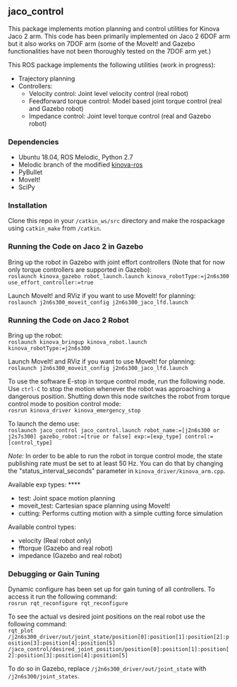 ## jaco_control
This package implements motion planning and control utilities for Kinova Jaco 2 arm. This code has been
primarily implemented on Jaco 2 6DOF arm but it also works on 7DOF arm (some of the MoveIt! and Gazebo
functionalities have not been thoroughly tested on the 7DOF arm yet.)

This ROS package implements the following utilities (work in progress):
* Trajectory planning 
* Controllers: 
    * Velocity control: Joint level velocity control (real robot)
    * Feedforward torque control: Model based joint torque control (real and Gazebo robot)
    * Impedance control: Joint level torque control (real and Gazebo robot)

### Dependencies
* Ubuntu 18.04, ROS Melodic, Python 2.7
* Melodic branch of the modified [kinova-ros](https://github.com/sahandrez/kinova-ros/tree/melodic) 
* PyBullet
* MoveIt!
* SciPy

### Installation 
Clone this repo in your `/catkin_ws/src` directory and make the rospackage using `catkin_make` from `/catkin`. 

### Running the Code on Jaco 2 in Gazebo
Bring up the robot in Gazebo with joint effort controllers (Note that for now only torque 
controllers are supported in Gazebo): <br />
`roslaunch kinova_gazebo robot_launch.launch kinova_robotType:=j2n6s300 use_effort_controller:=true`

Launch MoveIt! and RViz if you want to use MoveIt! for planning: <br />
`roslaunch j2n6s300_moveit_config j2n6s300_jaco_lfd.launch`

### Running the Code on Jaco 2 Robot
Bring up the robot: <br />
`roslaunch kinova_bringup kinova_robot.launch kinova_robotType:=j2n6s300`

Launch MoveIt! and RViz if you want to use MoveIt! for planning: <br />
`roslaunch j2n6s300_moveit_config j2n6s300_jaco_lfd.launch`

To use the software E-stop in torque control mode, run the following node. Use `ctrl-C` to stop 
the motion whenever the robot was approaching a dangerous position. Shutting down this node
switches the robot from torque control mode to position control mode: <br />
`rosrun kinova_driver kinova_emergency_stop`

To launch the demo use: <br />
`roslaunch jaco_control jaco_control.launch robot_name:=[j2n6s300 or j2s7s300] gazebo_robot:=[true or false] exp:=[exp_type] control:=[control_type]`

*Note:* In order to be able to run the robot in torque control mode, the state publishing rate 
must be set to at least 50 Hz. You can do that by changing the "status_interval_seconds" 
parameter in `kinova_driver/kinova_arm.cpp`.

Available exp types: ****
* test: Joint space motion planning 
* moveit_test: Cartesian space planning using MoveIt! 
* cutting: Performs cutting motion with a simple cutting force simulation

Available control types:
* velocity (Real robot only)
* fftorque (Gazebo and real robot)
* impedance (Gazebo and real robot)

### Debugging or Gain Tuning
Dynamic configure has been set up for gain tuning of all controllers. To access it run the 
following command: <br />
`rosrun rqt_reconfigure rqt_reconfigure`

To see the actual vs desired joint positions on the real robot use the following command: <br />
`rqt_plot /j2n6s300_driver/out/joint_state/position[0]:position[1]:position[2]:position[3]:position[4]:position[5] /jaco_control/desired_joint_position/position[0]:position[1]:position[2]:position[3]:position[4]:position[5]`

To do so in Gazebo, replace `/j2n6s300_driver/out/joint_state` with `/j2n6s300/joint_states`.
